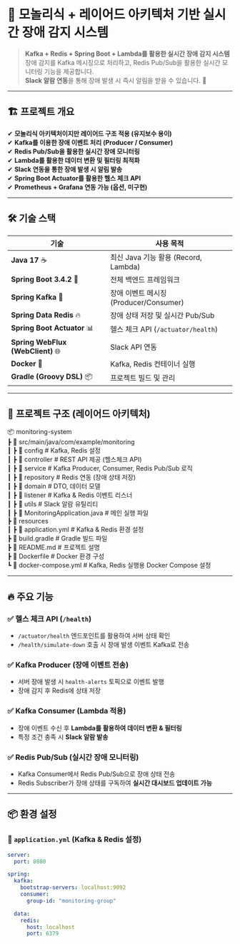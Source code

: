 # 🚀 모놀리식 + 레이어드 아키텍처 기반 실시간 장애 감지 시스템

> **Kafka + Redis + Spring Boot + Lambda를 활용한 실시간 장애 감지 시스템**  
> 장애 감지를 Kafka 메시징으로 처리하고, Redis Pub/Sub을 활용한 실시간 모니터링 기능을 제공합니다.  
> **Slack 알람 연동**을 통해 장애 발생 시 즉시 알림을 받을 수 있습니다. 📢

---

## 🏗 **프로젝트 개요**
✔ **모놀리식 아키텍처이지만 레이어드 구조 적용 (유지보수 용이)**  
✔ **Kafka를 이용한 장애 이벤트 처리 (Producer / Consumer)**  
✔ **Redis Pub/Sub을 활용한 실시간 장애 모니터링**  
✔ **Lambda를 활용한 데이터 변환 및 필터링 최적화**  
✔ **Slack 연동을 통한 장애 발생 시 알림 발송**  
✔ **Spring Boot Actuator를 활용한 헬스 체크 API**  
✔ **Prometheus + Grafana 연동 가능 (옵션, 미구현)**

---

## 🛠 **기술 스택**
| 기술 | 사용 목적 |  
|------|----------|  
| **Java 17** ☕ | 최신 Java 기능 활용 (Record, Lambda) |  
| **Spring Boot 3.4.2** 🌱 | 전체 백엔드 프레임워크 |  
| **Spring Kafka** 🎯 | 장애 이벤트 메시징 (Producer/Consumer) |  
| **Spring Data Redis** 🔥 | 장애 상태 저장 및 실시간 Pub/Sub |  
| **Spring Boot Actuator** 📊 | 헬스 체크 API (`/actuator/health`) |  
| **Spring WebFlux (WebClient)** 🌐 | Slack API 연동 |  
| **Docker** 🐳 | Kafka, Redis 컨테이너 실행 |  
| **Gradle (Groovy DSL)** 📦 | 프로젝트 빌드 및 관리 |  

---

## 📂 **프로젝트 구조 (레이어드 아키텍처)**

📦 monitoring-system   
┣ 📂 src/main/java/com/example/monitoring   
┃ ┣ 📂 config         # Kafka, Redis 설정   
┃ ┣ 📂 controller     # REST API 제공 (헬스체크 API)   
┃ ┣ 📂 service        # Kafka Producer, Consumer, Redis Pub/Sub 로직   
┃ ┣ 📂 repository     # Redis 연동 (장애 상태 저장)   
┃ ┣ 📂 domain         # DTO, 데이터 모델   
┃ ┣ 📂 listener       # Kafka & Redis 이벤트 리스너   
┃ ┣ 📂 utils          # Slack 알람 유틸리티   
┃ ┣ 📜 MonitoringApplication.java  # 메인 실행 파일   
┣ 📂 resources   
┃ ┣ 📜 application.yml  # Kafka & Redis 환경 설정   
┣ 📜 build.gradle   # Gradle 빌드 파일   
┣ 📜 README.md      # 프로젝트 설명   
┣ 📜 Dockerfile     # Docker 환경 구성   
┗ 📜 docker-compose.yml # Kafka, Redis 실행용 Docker Compose 설정   

---

## 🔥 **주요 기능**
### ✅ **헬스 체크 API (`/health`)**
- `/actuator/health` 엔드포인트를 활용하여 서버 상태 확인
- `/health/simulate-down` 호출 시 장애 발생 이벤트 Kafka로 전송

### ✅ **Kafka Producer (장애 이벤트 전송)**
- 서버 장애 발생 시 `health-alerts` 토픽으로 이벤트 발행
- 장애 감지 후 Redis에 상태 저장

### ✅ **Kafka Consumer (Lambda 적용)**
- 장애 이벤트 수신 후 **Lambda를 활용하여 데이터 변환 & 필터링**
- 특정 조건 충족 시 **Slack 알람 발송**

### ✅ **Redis Pub/Sub (실시간 장애 모니터링)**
- Kafka Consumer에서 Redis Pub/Sub으로 장애 상태 전송
- Redis Subscriber가 장애 상태를 구독하여 **실시간 대시보드 업데이트 가능**

---

## 📦 **환경 설정**
### 📌 **`application.yml` (Kafka & Redis 설정)**
```yaml
server:
  port: 8080

spring:
  kafka:
    bootstrap-servers: localhost:9092
    consumer:
      group-id: "monitoring-group"

  data:
    redis:
      host: localhost
      port: 6379